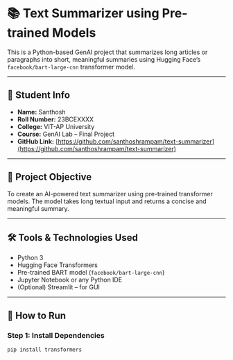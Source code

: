 # 📚 Text Summarizer using Pre-trained Models

This is a Python-based GenAI project that summarizes long articles or paragraphs into short, meaningful summaries using Hugging Face’s `facebook/bart-large-cnn` transformer model.

---

## 👤 Student Info

- **Name:** Santhosh  
- **Roll Number:** 23BCEXXXX  
- **College:** VIT-AP University  
- **Course:** GenAI Lab – Final Project  
- **GitHub Link:** [https://github.com/santhoshrampam/text-summarizer](https://github.com/santhoshrampam/text-summarizer)

---

## 🎯 Project Objective

To create an AI-powered text summarizer using pre-trained transformer models. The model takes long textual input and returns a concise and meaningful summary.

---

## 🛠 Tools & Technologies Used

- Python 3
- Hugging Face Transformers
- Pre-trained BART model (`facebook/bart-large-cnn`)
- Jupyter Notebook or any Python IDE
- (Optional) Streamlit – for GUI

---

## 🚀 How to Run

### Step 1: Install Dependencies
```bash
pip install transformers

